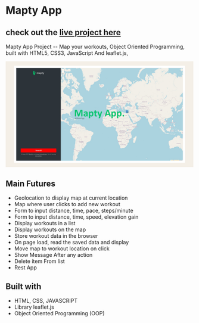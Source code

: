 # Mapty App 

## check out the <a href="https://mapty-app-nouregy.netlify.app/" target="_blank">live project here</a>

Mapty App Project -- Map your workouts, Object Oriented Programming, built with HTML5, CSS3, JavaScript And leaflet.js,

<img src="./imgs/maptyapp-NourEgy-screenshot.png" alt="img">

<h2>Main Futures</h2>
<ul>
  <li>Geolocation to display map at current location</li>
  <li>Map where user clicks to add new workout</li>
  <li>Form to input distance, time, pace, steps/minute</li>
  <li>Form to input distance, time, speed, elevation gain</li>
  <li>Display workouts in a list</li>
  <li>Display workouts on the map</li>
  <li>Store workout data in the browser</li>
  <li>On page load, read the saved data and display</li>
  <li>Move map to workout location on click</li>
  <li>Show Message After any action</li>
  <li>Delete item From list</li>
  <li>Rest App</li>
</ul>


<h2>Built with</h2>
<ul>
  <li>HTML, CSS, JAVASCRIPT</li>
  <li>Library leaflet.js</li>
  <li>Object Oriented Programming (OOP)</li>
</ul>



